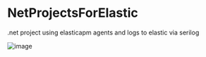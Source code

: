 # NetProjectsForElastic
.net project using elasticapm agents and logs to elastic via serilog

![image](https://user-images.githubusercontent.com/16721723/232197308-6cdaca30-a066-4340-9a62-b7d6547c9b86.png)
